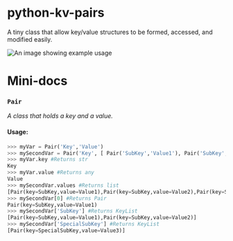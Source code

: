 # python-kv-pairs
A tiny class that allow key/value structures to be formed, accessed, and modified easily.

![An image showing example usage](https://media.discordapp.net/attachments/307998594777219073/824446042736427019/unknown.png)

# Mini-docs
### `Pair`
*A class that holds a key and a value.*
#### Usage:
```py
>>> myVar = Pair('Key','Value')
>>> mySecondVar = Pair('Key', [ Pair('SubKey','Value1'), Pair('SubKey','Value2'), Pair('SpecialSubKey','Value3') ]) 
>>> myVar.key #Returns str
Key
>>> myVar.value #Returns any
Value
>>> mySecondVar.values #Returns list
[Pair(key=SubKey,value=Value1),Pair(key=SubKey,value=Value2),Pair(key=SpecialSubKey,value=Value3)]
>>> mySecondVar[0] #Returns Pair
Pair(key=SubKey,value=Value1)
>>> mySecondVar['SubKey'] #Returns KeyList
[Pair(key=SubKey,value=Value1),Pair(key=SubKey,value=Value2)]
>>> mySecondVar['SpecialSubKey'] #Returns KeyList
[Pair(key=SpecialSubKey,value=Value3)]
```
